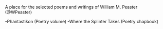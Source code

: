 A place for the selected poems and writings of William M. Peaster (@WPeaster)

-Phantastikon (Poetry volume)
-Where the Splinter Takes (Poetry chapbook)
